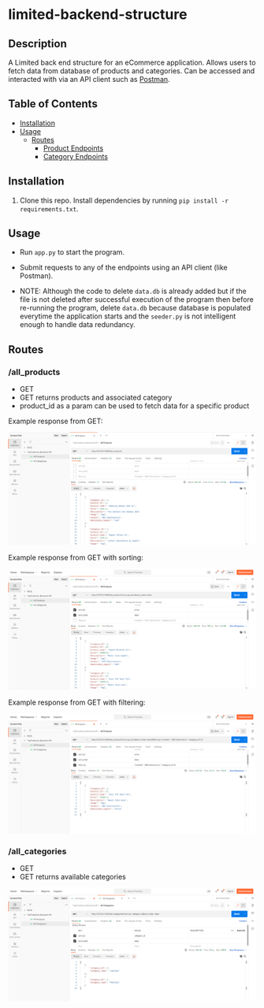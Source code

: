 # limited-backend-structure

## Description

A Limited back end structure for an eCommerce application. Allows users to fetch data from database of products and categories. Can be accessed and interacted with via an API client such as [Postman](https://www.postman.com/product/api-client/).

## Table of Contents 

* [Installation](#installation)
* [Usage](#usage)
  * [Routes](#Routes)
    * [Product Endpoints](#/api/products/id)
    * [Category Endpoints](#/api/categories/id)

## Installation

1. Clone this repo. Install dependencies by running `pip install -r requirements.txt`.

## Usage

- Run `app.py` to start the program.

- Submit requests to any of the endpoints using an API client (like Postman).

- NOTE: Although the code to delete `data.db` is already added but if the file is not deleted after successful execution
        of the program then before re-running the program, delete `data.db` because database is populated everytime the
        application starts and the `seeder.py` is not intelligent enough to handle data redundancy.

## Routes

### /all_products
 - GET
 - GET returns products and associated category
 - product_id as a param can be used to fetch data for a specific product

Example response from GET:

![Product GET](./assets/all-products.png?raw=true)

Example response from GET with sorting:

![Product GET](./assets/all-products-with-sorting.png?raw=true)

Example response from GET with filtering:

![Product GET](./assets/all-products-with-filtering.png?raw=true)


### /all_categories
 - GET
 - GET returns available categories

![Category GET](./assets/all-categories.png?raw=true)

